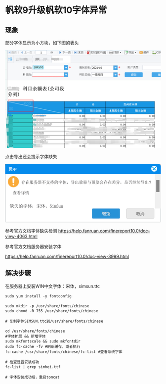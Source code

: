 # 帆软9升级帆软10字体异常

## 现象

部分字体显示为小方块，如下图的表头

![image-20220417122038337](帆软9升级帆软10字体问题.assets/image-20220417122038337.png)

点击导出还会提示字体缺失

![image-20220417122222614](帆软9升级帆软10字体问题.assets/image-20220417122222614.png)

参考官方文档字体缺失检测
https://help.fanruan.com/finereport10.0/doc-view-4063.html

参考官方文档服务器安装字体

https://help.fanruan.com/finereport10.0/doc-view-3999.html



## 解决步骤

在服务器上安装WIN中文字体：宋体，simsun.ttc

```shell
sudo yum install -y fontconfig

sudo mkdir -p /usr/share/fonts/chinese 
sudo chmod -R 755 /usr/share/fonts/chinese

# 复制字体SIMSUN.ttc到/usr/share/fonts/chinese

cd /usr/share/fonts/chinese
#字体扩展 && 新增字体
sudo mkfontscale && sudo mkfontdir
sudo fc-cache -fv #刷新缓存，或者执行 
fc-cache /usr/share/fonts/chinese/fc-list #查看系统字体

# 检查是否安装成功
fc-list | grep simhei.ttf 

# 字体安装成功后，重启tomcat
```

